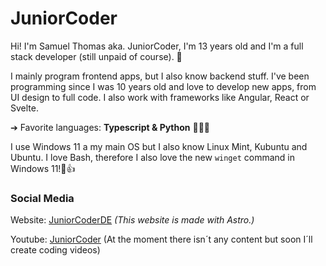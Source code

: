 # JuniorCoder
Hi! I'm Samuel Thomas aka. JuniorCoder, I'm 13 years old and I'm a full stack developer (still unpaid of course). 🤖

I mainly program frontend apps, but I also know backend stuff. I've been programming since I was 10 years old and love to develop new apps, from UI design to full code. I also work with frameworks like Angular, React or Svelte.

➔ Favorite languages: __Typescript & Python__ 👨🏼‍💻

I use Windows 11 a my main OS but I also know Linux Mint, Kubuntu and Ubuntu. I love Bash, therefore I also love the new ```winget``` command in Windows 11!🤌👍

### Social Media
Website: [JuniorCoderDE](https://juniorcoder.de) *(This website is made with Astro.)*

Youtube: [JuniorCoder](https://www.youtube.com/channel/UCS19Yq0xKeFo4xVMc6ux1pA) (At the moment there isn´t any content but soon I´ll create coding videos)

